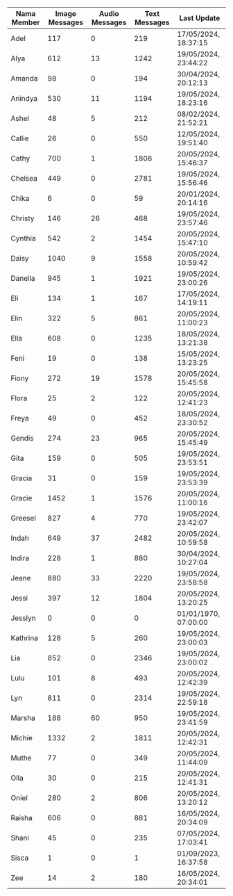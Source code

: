 | Nama Member | Image Messages | Audio Messages | Text Messages | Last Update |
| ------ | -------------- | -------------- | ------------- | ------------ |
| Adel | 117 | 0 | 219 | 17/05/2024, 18:37:15 |
| Alya | 612 | 13 | 1242 | 19/05/2024, 23:44:22 |
| Amanda | 98 | 0 | 194 | 30/04/2024, 20:12:13 |
| Anindya | 530 | 11 | 1194 | 19/05/2024, 18:23:16 |
| Ashel | 48 | 5 | 212 | 08/02/2024, 21:52:21 |
| Callie | 26 | 0 | 550 | 12/05/2024, 19:51:40 |
| Cathy | 700 | 1 | 1808 | 20/05/2024, 15:46:37 |
| Chelsea | 449 | 0 | 2781 | 19/05/2024, 15:56:46 |
| Chika | 6 | 0 | 59 | 20/01/2024, 20:14:16 |
| Christy | 146 | 26 | 468 | 19/05/2024, 23:57:46 |
| Cynthia | 542 | 2 | 1454 | 20/05/2024, 15:47:10 |
| Daisy | 1040 | 9 | 1558 | 20/05/2024, 10:59:42 |
| Danella | 945 | 1 | 1921 | 19/05/2024, 23:00:26 |
| Eli | 134 | 1 | 167 | 17/05/2024, 14:19:11 |
| Elin | 322 | 5 | 861 | 20/05/2024, 11:00:23 |
| Ella | 608 | 0 | 1235 | 18/05/2024, 13:21:38 |
| Feni | 19 | 0 | 138 | 15/05/2024, 13:23:25 |
| Fiony | 272 | 19 | 1578 | 20/05/2024, 15:45:58 |
| Flora | 25 | 2 | 122 | 20/05/2024, 12:41:23 |
| Freya | 49 | 0 | 452 | 18/05/2024, 23:30:52 |
| Gendis | 274 | 23 | 965 | 20/05/2024, 15:45:49 |
| Gita | 159 | 0 | 505 | 19/05/2024, 23:53:51 |
| Gracia | 31 | 0 | 159 | 19/05/2024, 23:53:39 |
| Gracie | 1452 | 1 | 1576 | 20/05/2024, 11:00:16 |
| Greesel | 827 | 4 | 770 | 19/05/2024, 23:42:07 |
| Indah | 649 | 37 | 2482 | 20/05/2024, 10:59:58 |
| Indira | 228 | 1 | 880 | 30/04/2024, 10:27:04 |
| Jeane | 880 | 33 | 2220 | 19/05/2024, 23:58:58 |
| Jessi | 397 | 12 | 1804 | 20/05/2024, 13:20:25 |
| Jesslyn | 0 | 0 | 0 | 01/01/1970, 07:00:00 |
| Kathrina | 128 | 5 | 260 | 19/05/2024, 23:00:03 |
| Lia | 852 | 0 | 2346 | 19/05/2024, 23:00:02 |
| Lulu | 101 | 8 | 493 | 20/05/2024, 12:42:39 |
| Lyn | 811 | 0 | 2314 | 19/05/2024, 22:59:18 |
| Marsha | 188 | 60 | 950 | 19/05/2024, 23:41:59 |
| Michie | 1332 | 2 | 1811 | 20/05/2024, 12:42:31 |
| Muthe | 77 | 0 | 349 | 20/05/2024, 11:44:09 |
| Olla | 30 | 0 | 215 | 20/05/2024, 12:41:31 |
| Oniel | 280 | 2 | 806 | 20/05/2024, 13:20:12 |
| Raisha | 606 | 0 | 881 | 16/05/2024, 20:34:09 |
| Shani | 45 | 0 | 235 | 07/05/2024, 17:03:41 |
| Sisca | 1 | 0 | 1 | 01/09/2023, 16:37:58 |
| Zee | 14 | 2 | 180 | 16/05/2024, 20:34:01 |
